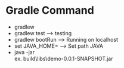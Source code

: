 # Gradle Command
+ gradlew 
+ gradlew test --> testing
+ gradlew bootRun --> Running on localhost
+ set JAVA_HOME= --> Set path JAVA
+ java -jar <pathToBuildedjar>    
  ex. build\libs\demo-0.0.1-SNAPSHOT.jar
